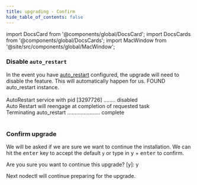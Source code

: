 ```yaml
---
title: upgrading - Confirm
hide_table_of_contents: false
---
```

<intro-end />

import DocsCard from '@components/global/DocsCard';
import DocsCards from '@components/global/DocsCards';
import MacWindow from '@site/src/components/global/MacWindow';

<head>
  <title>Constellation Network Automation with nodectl</title>
  <meta
    name="description"
    content="Constellation Network Automation - Upgrade Tessellation with nodectl"
  />
</head>

### Disable `auto_restart`
In the event you have [auto_restart](../nodectl-autorestart.md) configured, the upgrade will need to disable the feature.  This will automatically happen for us.
<MacWindow>
  FOUND  auto_restart instance.<br />     
  AutoRestart service with pid [3297726] ........ disabled<br />
  Auto Restart will reengage at completion of requested task<br />
  Terminating auto_restart ...................... complete<br />   
</MacWindow>

### Confirm upgrade

We will be asked if we are sure we want to continue the installation.  We can hit the <kbd>enter</kbd> key to accept the default `y` or type in <kbd>y</kbd> + <kbd>enter</kbd> to confirm.

<MacWindow>                                            
  Are you sure you want to continue this upgrade? [y]: y
</MacWindow>

Next nodectl will continue preparing for the upgrade.